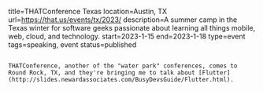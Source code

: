 title=THATConference Texas
location=Austin, TX
url=https://that.us/events/tx/2023/
description=A summer camp in the Texas winter for software geeks passionate about learning all things mobile, web, cloud, and technology.
start=2023-1-15
end=2023-1-18
type=event
tags=speaking, event
status=published
~~~~~~

THATConference, another of the "water park" conferences, comes to Round Rock, TX, and they're bringing me to talk about [Flutter](http://slides.newardassociates.com/BusyDevsGuide/Flutter.html).
